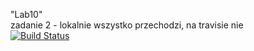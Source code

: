 "Lab10" <br>
zadanie 2 - lokalnie wszystko przechodzi, na travisie nie <br>
[![Build Status](https://travis-ci.com/testowanieaplikacjijavaug/laboratorium-10-marynx.svg?branch=master)](https://travis-ci.com/testowanieaplikacjijavaug/laboratorium-10-marynx)
